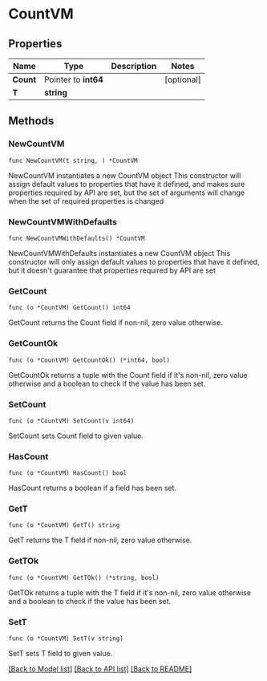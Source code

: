 # CountVM

## Properties

Name | Type | Description | Notes
------------ | ------------- | ------------- | -------------
**Count** | Pointer to **int64** |  | [optional] 
**T** | **string** |  | 

## Methods

### NewCountVM

`func NewCountVM(t string, ) *CountVM`

NewCountVM instantiates a new CountVM object
This constructor will assign default values to properties that have it defined,
and makes sure properties required by API are set, but the set of arguments
will change when the set of required properties is changed

### NewCountVMWithDefaults

`func NewCountVMWithDefaults() *CountVM`

NewCountVMWithDefaults instantiates a new CountVM object
This constructor will only assign default values to properties that have it defined,
but it doesn't guarantee that properties required by API are set

### GetCount

`func (o *CountVM) GetCount() int64`

GetCount returns the Count field if non-nil, zero value otherwise.

### GetCountOk

`func (o *CountVM) GetCountOk() (*int64, bool)`

GetCountOk returns a tuple with the Count field if it's non-nil, zero value otherwise
and a boolean to check if the value has been set.

### SetCount

`func (o *CountVM) SetCount(v int64)`

SetCount sets Count field to given value.

### HasCount

`func (o *CountVM) HasCount() bool`

HasCount returns a boolean if a field has been set.

### GetT

`func (o *CountVM) GetT() string`

GetT returns the T field if non-nil, zero value otherwise.

### GetTOk

`func (o *CountVM) GetTOk() (*string, bool)`

GetTOk returns a tuple with the T field if it's non-nil, zero value otherwise
and a boolean to check if the value has been set.

### SetT

`func (o *CountVM) SetT(v string)`

SetT sets T field to given value.



[[Back to Model list]](../README.md#documentation-for-models) [[Back to API list]](../README.md#documentation-for-api-endpoints) [[Back to README]](../README.md)


